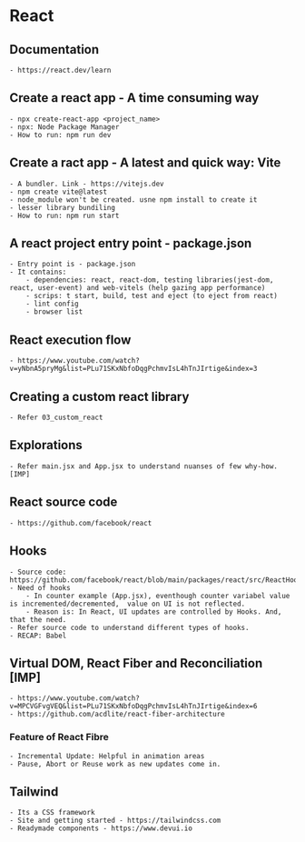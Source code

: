 # React

## Documentation
    - https://react.dev/learn

## Create a react app - A time consuming way
    - npx create-react-app <project_name>
    - npx: Node Package Manager
    - How to run: npm run dev

## Create a ract app - A latest and quick way: Vite
    - A bundler. Link - https://vitejs.dev
    - npm create vite@latest
    - node_module won't be created. usne npm install to create it
    - lesser library bundiling
    - How to run: npm run start

## A react project entry point - package.json
    - Entry point is - package.json
    - It contains:
        - dependencies: react, react-dom, testing libraries(jest-dom, react, user-event) and web-vitels (help gazing app performance)
        - scrips: t start, build, test and eject (to eject from react)
        - lint config
        - browser list

## React execution flow
    - https://www.youtube.com/watch?v=yNbnA5pryMg&list=PLu71SKxNbfoDqgPchmvIsL4hTnJIrtige&index=3

## Creating a custom react library
    - Refer 03_custom_react

## Explorations 
    - Refer main.jsx and App.jsx to understand nuanses of few why-how. [IMP]

## React source code
    - https://github.com/facebook/react

## Hooks
    - Source code:  https://github.com/facebook/react/blob/main/packages/react/src/ReactHooks.js
    - Need of hooks
        - In counter example (App.jsx), eventhough counter variabel value is incremented/decremented,  value on UI is not reflected.
        - Reason is: In React, UI updates are controlled by Hooks. And, that the need.
    - Refer source code to understand different types of hooks.
    - RECAP: Babel

## Virtual DOM, React Fiber and Reconciliation [IMP]
    - https://www.youtube.com/watch?v=MPCVGFvgVEQ&list=PLu71SKxNbfoDqgPchmvIsL4hTnJIrtige&index=6 
    - https://github.com/acdlite/react-fiber-architecture

### Feature of React Fibre
    - Incremental Update: Helpful in animation areas
    - Pause, Abort or Reuse work as new updates come in.

## Tailwind
    - Its a CSS framework
    - Site and getting started - https://tailwindcss.com
    - Readymade components - https://www.devui.io